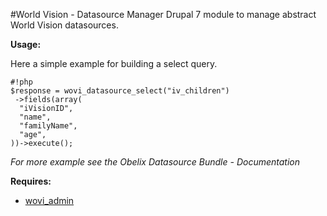 #World Vision - Datasource Manager
Drupal 7 module to manage abstract World Vision datasources.

**Usage:**

Here a simple example for building a select query.
```
#!php
$response = wovi_datasource_select("iv_children")
 ->fields(array(
  "iVisionID", 
  "name",
  "familyName",
  "age",
))->execute();
```

*For more example see the Obelix Datasource Bundle - Documentation*


**Requires:**

- [wovi_admin](https://bitbucket.org/worldvisionglobal/wovi_admin)